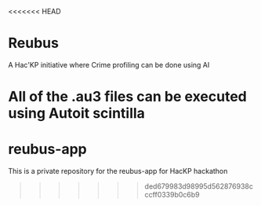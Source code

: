 <<<<<<< HEAD
# Reubus
A Hac'KP initiative where Crime profiling can be done using AI

All of the .au3 files can be executed using Autoit scintilla
=======
# reubus-app
This is a private repository for the reubus-app for HacKP hackathon
>>>>>>> ded679983d98995d562876938cccff0339b0c6b9
